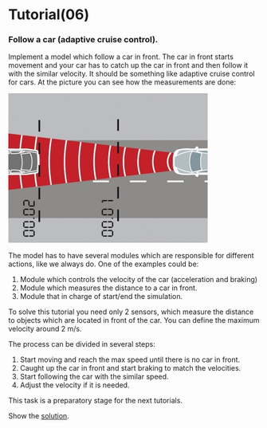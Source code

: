 # Tutorial(06)

### Follow a car (adaptive cruise control).
Implement a model which follow a car in front. The car in front starts movement and your car has to catch up the car in front and then follow it with the similar velocity. It should be something like adaptive cruise control for cars. At the picture you can see how the measurements are done:

![alt text](../img/adaptive_cruise.jpg)

The model has to have several modules which are responsible for different actions, like we always do. One of the examples could be:
1. Module which controls the velocity of the car (acceleration and braking)
2. Module which measures the distance to a car in front.
3. Module that in charge of start/end the simulation.

To solve this tutorial you need only 2 sensors, which measure the distance to objects which are located in front of the car. You can define the maximum velocity around 2 m/s.

The process can be divided in several steps:
1. Start moving and reach the max speed until there is no car in front.
2. Caught up the car in front and start braking to match the velocities.
3. Start following the car with the similar speed.
4. Adjust the velocity if it is needed.

This task is a preparatory stage for the next tutorials.

Show the [solution](solutions/solution06.md).